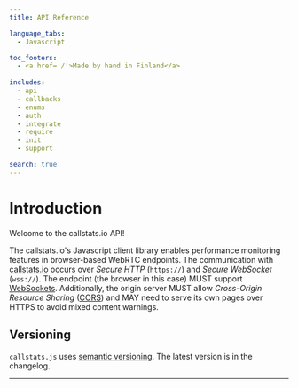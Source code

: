 ```yaml
---
title: API Reference

language_tabs:
  - Javascript

toc_footers:
  - <a href='/'>Made by hand in Finland</a>
 
includes:
  - api
  - callbacks
  - enums
  - auth
  - integrate
  - require
  - init
  - support

search: true
---
```


# Introduction

Welcome to the callstats.io API! 

The callstats.io's Javascript client library enables performance monitoring features in browser-based WebRTC endpoints. The communication with [callstats.io]({{site.callstats.backend-url}}) occurs over _Secure HTTP_ (`https://`) and _Secure WebSocket_ (`wss://`). The endpoint (the browser in this case) MUST support [WebSockets](http://socket.io/). Additionally, the origin server MUST allow _Cross-Origin Resource Sharing_ ([CORS](http://enable-cors.org/server.html)) and MAY need to serve its own pages over HTTPS to avoid mixed content warnings.


## Versioning

`callstats.js` uses [semantic versioning](http://semver.org). The latest version is in the changelog.

---

